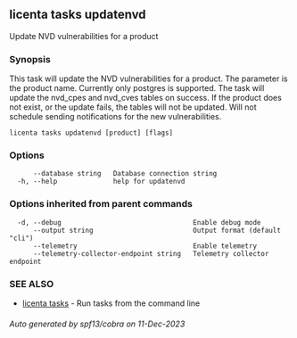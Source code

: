## licenta tasks updatenvd

Update NVD vulnerabilities for a product

### Synopsis

This task will update the NVD vulnerabilities for a product. The parameter is the product name. Currently only postgres is supported. The task will update the nvd_cpes and nvd_cves tables on success. If the product does not exist, or the update fails, the tables will not be updated. Will not schedule sending notifications for the new vulnerabilities.

```
licenta tasks updatenvd [product] [flags]
```

### Options

```
      --database string   Database connection string
  -h, --help              help for updatenvd
```

### Options inherited from parent commands

```
  -d, --debug                                 Enable debug mode
      --output string                         Output format (default "cli")
      --telemetry                             Enable telemetry
      --telemetry-collector-endpoint string   Telemetry collector endpoint
```

### SEE ALSO

* [licenta tasks](licenta_tasks.md)	 - Run tasks from the command line

###### Auto generated by spf13/cobra on 11-Dec-2023
